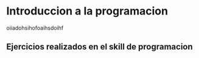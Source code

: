 # Introduccion a la programacion
oiiadohsihofoaihsdoihf

## Ejercicios realizados en el skill de programacion
